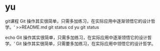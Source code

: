 # yu
git课程
Git 操作其实很简单，只需多加练习，在实际应用中逐渐领悟它的设计哲学。‘ >>README.md
git status
cd yu
git status



echo Git 操作其实很简单，只需多加练习，在实际应用中逐渐领悟它的设计哲学。‘
Git 操作其实很简单，只需要多加练习，在实际应用中领悟它的设计哲学。
